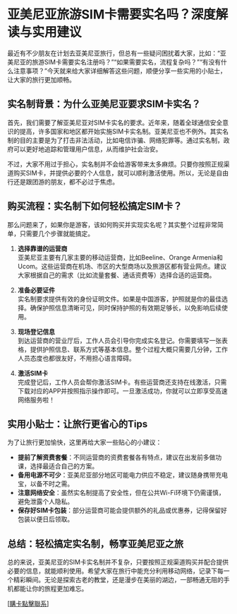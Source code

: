 # 亚美尼亚旅游SIM卡需要实名吗？深度解读与实用建议

最近有不少朋友在计划去亚美尼亚旅行，但总有一些疑问困扰着大家，比如：“亚美尼亚的旅游SIM卡需要实名注册吗？”“如果需要实名，流程复杂吗？”“有没有什么注意事项？”今天就来给大家详细解答这些问题，顺便分享一些实用的小贴士，让大家的旅行更加顺畅。

## 实名制背景：为什么亚美尼亚要求SIM卡实名？

首先，我们需要了解亚美尼亚对SIM卡实名的要求。近年来，随着全球通信安全意识的提高，许多国家和地区都开始实施SIM卡实名制。亚美尼亚也不例外。其实名制的目的主要是为了打击非法活动，比如电信诈骗、网络犯罪等。通过实名制，政府可以更好地追踪和管理用户信息，从而维护社会治安。

不过，大家不用过于担心，实名制并不会给游客带来太多麻烦。只要你按照正规渠道购买SIM卡，并提供必要的个人信息，就可以顺利激活使用。所以，无论是自由行还是跟团游的朋友，都不必过于焦虑。

## 购买流程：实名制下如何轻松搞定SIM卡？

那么问题来了，如果你是游客，该如何购买并实现实名呢？其实整个过程非常简单，只需要几个步骤就能搞定。

1. **选择靠谱的运营商**  
亚美尼亚主要有几家主要的移动运营商，比如Beeline、Orange Armenia和Ucom。这些运营商在机场、市区的大型商场以及旅游区都有营业网点。建议大家根据自己的需求（比如流量套餐、通话资费等）选择合适的运营商。

2. **准备必要证件**  
实名制要求提供有效的身份证明文件。如果是中国游客，护照就是你的最佳选择。确保护照信息清晰可见，同时保持护照的有效期足够长，以免影响后续使用。

3. **现场登记信息**  
到达运营商的营业厅后，工作人员会引导你完成实名登记。你需要填写一张表格，提供护照信息、联系方式等基本信息。整个过程大概只需要几分钟，工作人员态度也都很友好，不用担心语言障碍。

4. **激活SIM卡**  
完成登记后，工作人员会帮你激活SIM卡。有些运营商还支持在线激活，只需下载对应的APP并按照指示操作即可。一旦激活成功，你就可以立即享受高速网络服务啦！

## 实用小贴士：让旅行更省心的Tips

为了让旅行更加愉快，这里再给大家一些贴心的小建议：

- **提前了解资费套餐**：不同运营商的资费套餐各有特点，建议在出发前多做功课，选择最适合自己的方案。
- **备用电源不可少**：亚美尼亚部分地区可能电力供应不稳定，建议随身携带充电宝，以备不时之需。
- **注意网络安全**：虽然实名制提高了安全性，但在公共Wi-Fi环境下仍需谨慎，避免泄露个人隐私。
- **保存好SIM卡包装**：部分运营商可能会提供额外的礼品或优惠券，记得保留好包装以便日后领取。

## 总结：轻松搞定实名制，畅享亚美尼亚之旅

总的来说，亚美尼亚的SIM卡实名制并不复杂，只要按照正规渠道购买并配合提供必要的信息，就能顺利使用。希望大家在旅行中能充分利用移动网络，记录下每一个精彩瞬间。无论是探索古老的教堂，还是漫步在美丽的湖边，一部畅通无阻的手机都能让你的旅程更加难忘。

[[購卡點擊聯系](https://t.me/s/esim1088)]